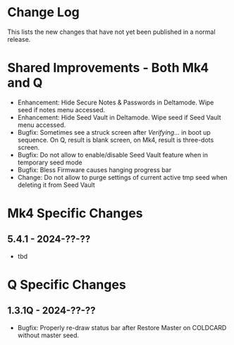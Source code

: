 # Change Log

This lists the new changes that have not yet been published in a normal release.

# Shared Improvements - Both Mk4 and Q

- Enhancement: Hide Secure Notes & Passwords in Deltamode. Wipe seed if notes menu accessed. 
- Enhancement: Hide Seed Vault in Deltamode. Wipe seed if Seed Vault menu accessed. 
- Bugfix: Sometimes see a struck screen after _Verifying..._ in boot up sequence.
  On Q, result is blank screen, on Mk4, result is three-dots screen.
- Bugfix: Do not allow to enable/disable Seed Vault feature when in temporary seed mode
- Bugfix: Bless Firmware causes hanging progress bar
- Change: Do not allow to purge settings of current active tmp seed when deleting it from Seed Vault


# Mk4 Specific Changes

## 5.4.1 - 2024-??-??

- tbd



# Q Specific Changes

## 1.3.1Q - 2024-??-??

- Bugfix: Properly re-draw status bar after Restore Master on COLDCARD without master seed.
